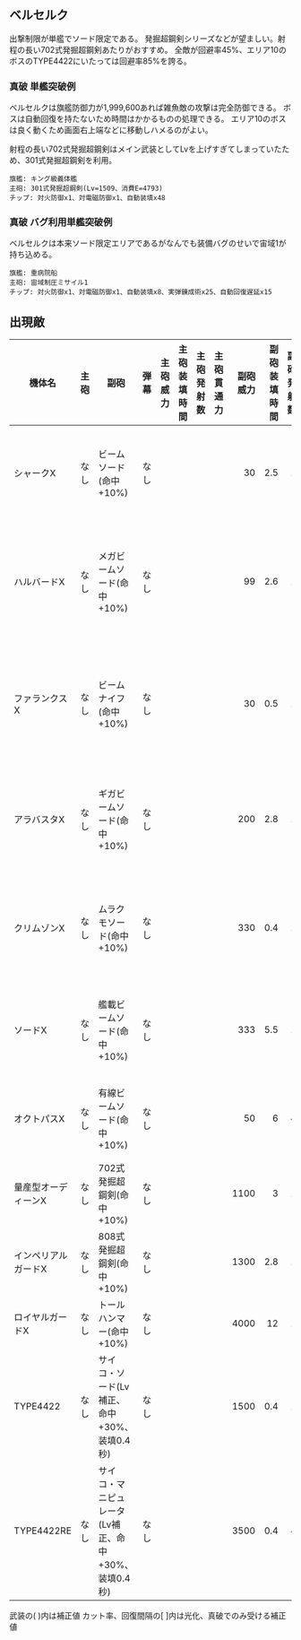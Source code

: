 ## ベルセルク

出撃制限が単艦でソード限定である。
発掘超鋼剣シリーズなどが望ましい。射程の長い702式発掘超鋼剣あたりがおすすめ。
全敵が回避率45%、エリア10のボスのTYPE4422にいたっては回避率85%を誇る。

### 真破 単艦突破例

ベルセルクは旗艦防御力が1,999,600あれば雑魚敵の攻撃は完全防御できる。
ボスは自動回復を持たないため時間はかかるものの処理できる。
エリア10のボスは良く動くため画面右上端などに移動しハメるのがよい。

射程の長い702式発掘超鋼剣はメイン武装としてLvを上げすぎてしまっていたため、301式発掘超鋼剣を利用。

```
旗艦: キング級義体艦
主砲: 301式発掘超鋼剣(Lv=1509、消費E=4793)
チップ: 対火防御x1、対電磁防御x1、自動装填x48
```

### 真破 バグ利用単艦突破例

ベルセルクは本来ソード限定エリアであるがなんでも装備バグのせいで宙域1が持ち込める。

```
旗艦: 重病院船
主砲: 宙域制圧ミサイル1
チップ: 対火防御x1、対電磁防御x1、自動装填x8、実弾錬成術x25、自動回復遅延x15
```

## 出現敵

<ul class="enemies-list"></ul>

| 機体名              | 主砲 | 副砲                                                | 弾幕 | 主砲威力 | 主砲装填時間 | 主砲発射数 | 主砲貫通力 | 副砲威力 | 副砲装填時間 | 副砲発射数 | 副砲貫通力 | 弾幕威力 | 弾幕装填時間 | 弾幕発射数 | 弾幕貫通力 | 機関      | 設計図         | 実弾カット | Eカット | 爆風カット | 回避率 | 爆風回避率 | 回復間隔 | 登場ステージ               |
|---------------------|------|-----------------------------------------------------|------|---------:|-------------:|-----------:|-----------:|---------:|-------------:|-----------:|-----------:|---------:|-------------:|-----------:|-----------:|-----------|----------------|-----------:|--------:|-----------:|-------:|-----------:|----------|----------------------------|
| シャークX           | なし | ビームソード(命中+10%)                              | なし |          |              |            |            |       30 |          2.5 |          1 |          9 |          |              |            |            | 反物質炉B | 対空迎撃機XX1  |         0% |      0% |         0% |    45% |        45% | なし     | 1、2、3、4、5、6、7        |
| ハルバードX         | なし | メガビームソード(命中+10%)                          | なし |          |              |            |            |       99 |          2.6 |          1 |         10 |          |              |            |            | 反物質炉C | 汎用SF-AS21    |         0% |      0% |         0% |    45% |        45% | なし     | 1ボス、2、3、4、5、6、7、8 |
| ファランクスX       | なし | ビームナイフ(命中+10%)                              | なし |          |              |            |            |       30 |          0.5 |          1 |          6 |          |              |            |            | 反物質炉D | 特化SF-AS01    |         0% |      0% |         0% |    45% |        45% | なし     | 2ボス、3、4、5、6、7、8、9 |
| アラバスタX         | なし | ギガビームソード(命中+10%)                          | なし |          |              |            |            |      200 |          2.8 |          1 |         10 |          |              |            |            | 反物質炉E | 汎用SF-AS21    |         0% |      0% |         0% |    45% |        45% | なし     | 3ボス、4、5、6、7、8、9    |
| クリムゾンX         | なし | ムラクモソード(命中+10%)                            | なし |          |              |            |            |      330 |          0.4 |          1 |          9 |          |              |            |            | 反物質炉F | 支援SF-AS22    |         0% |      0% |         0% |    45% |        45% | なし     | 4ボス、5、6、7、8、9、10   |
| ソードX             | なし | 艦載ビームソード(命中+10%)                          | なし |          |              |            |            |      333 |          5.5 |          1 |         10 |          |              |            |            | 反物質炉G | 試作重SA-AS100 |         0% |      0% |         0% |    45% |        45% | なし     | 5ボス、6、7、8、9、10      |
| オクトパスX         | なし | 有線ビームソード(命中+10%)                          | なし |          |              |            |            |       50 |            6 |          4 |         20 |          |              |            |            | 反物質炉H | 試作重SA-AS100 |         0% |      0% |         0% |    45% |        45% | なし     | 6ボス、7、8、9、10         |
| 量産型オーディーンX | なし | 702式発掘超鋼剣(命中+10%)                           | なし |          |              |            |            |     1100 |            3 |          1 |         99 |          |              |            |            | 縮退炉A   | 重SA-AS200     |         0% |      0% |         0% |    45% |        45% | なし     | 7ボス、8、9、10            |
| インペリアルガードX | なし | 808式発掘超鋼剣(命中+10%)                           | なし |          |              |            |            |     1300 |          2.8 |          1 |         99 |          |              |            |            | 縮退炉B   | 強襲SF-AS400   |         0% |      0% |         0% |    45% |        45% | なし     | 8ボス                      |
| ロイヤルガードX     | なし | トールハンマー(命中+10%)                            | なし |          |              |            |            |     4000 |           12 |          1 |         99 |          |              |            |            | 縮退炉C   | 重SA-AS111     |         0% |      0% |         0% |    45% |        45% | なし     | 9ボス                      |
| TYPE4422            | なし | サイコ・ソード(Lv補正、命中+30%、装填0.4秒)         | なし |          |              |            |            |     1500 |          0.4 |          1 |         80 |          |              |            |            | 縮退炉E   | サイコSF-AS500 |         0% |      0% |         0% |    85% |        85% | なし     | 10ボス                     |
| TYPE4422RE          | なし | サイコ・マニピュレータ(Lv補正、命中+30%、装填0.4秒) | なし |          |              |            |            |     3500 |          0.4 |          4 |         99 |          |              |            |            | 縮退炉F   | サイコSF-AS501 |         0% |      0% |         0% |    85% |        85% | なし     | 10裏ボス(全難易度)         |

武装の( )内は補正値
カット率、回復間隔の[ ]内は光化、真破でのみ受ける補正値
